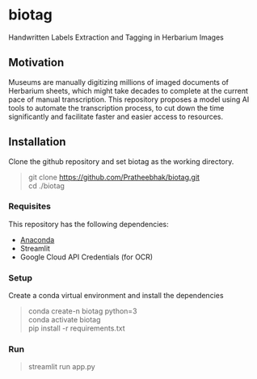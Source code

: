 # biotag
Handwritten Labels Extraction and Tagging in Herbarium Images

## Motivation

Museums are manually digitizing millions of imaged documents of Herbarium sheets, which might take decades to complete at the current pace of manual transcription. This repository proposes a model using AI tools to automate the transcription process, to cut down the time significantly and facilitate faster and easier access to resources.

## Installation

Clone the github repository and set biotag as the working directory.
> git clone https://github.com/Pratheebhak/biotag.git   
> cd ./biotag

### Requisites
This repository has the following dependencies:
* [Anaconda](https://docs.anaconda.com/anaconda/install/)
* Streamlit
* Google Cloud API Credentials (for OCR)

### Setup

Create a conda virtual environment and install the dependencies

> conda create-n biotag python=3   
> conda activate biotag   
> pip install -r requirements.txt   

### Run

> streamlit run app.py




